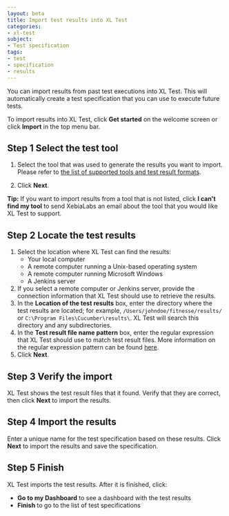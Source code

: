 ```yaml
---
layout: beta
title: Import test results into XL Test
categories:
- xl-test
subject:
- Test specification
tags:
- test
- specification
- results
---
```


You can import results from past test executions into XL Test. This will automatically create a test specification that you can use to execute future tests.

To import results into XL Test, click **Get started** on the welcome screen or click **Import** in the top menu bar.

## Step 1 Select the test tool

1. Select the tool that was used to generate the results you want to import. Please refer to [the list of supported tools and test result formats](/xl-test/concept/supported-test-tools-and-test-result-formats.html).

1. Click **Next**.

**Tip:** If you want to import results from a tool that is not listed, click **I can't find my tool** to send XebiaLabs an email about the tool that you would like XL Test to support.

## Step 2 Locate the test results

1. Select the location where XL Test can find the results:
    * Your local computer
    * A remote computer running a Unix-based operating system
    * A remote computer running Microsoft Windows
    * A Jenkins server
1. If you select a remote computer or Jenkins server, provide the connection information that XL Test should use to retrieve the results.
1. In the **Location of the test results** box, enter the directory where the test results are located; for example, `/Users/johndoe/fitnesse/results/` or `C:\Program Files\Cucumber\results\`. XL Test will search this directory and any subdirectories.
1. In the **Test result file name pattern** box, enter the regular expression that XL Test should use to match test result files. More information on the regular expression pattern can be found [here](/xl-test/concept/xl-test-file-selection-patterns.html).
1. Click **Next**.

## Step 3 Verify the import

XL Test shows the test result files that it found. Verify that they are correct, then click **Next** to import the results.

## Step 4 Import the results

Enter a unique name for the test specification based on these results. Click **Next** to import the results and save the specification.

## Step 5 Finish

XL Test imports the test results. After it is finished, click:

* **Go to my Dashboard** to see a dashboard with the test results
* **Finish** to go to the list of test specifications
